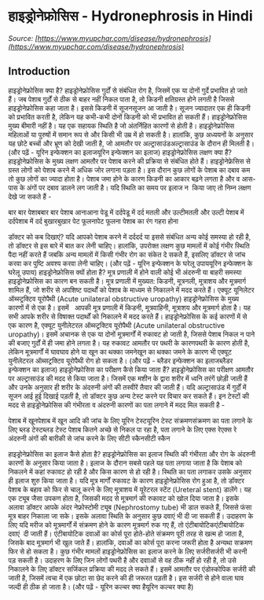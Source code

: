 # हाइड्रोनेफ्रोसिस - Hydronephrosis in Hindi
_Source: [https://www.myupchar.com/disease/hydronephrosis](https://www.myupchar.com/disease/hydronephrosis)_

## Introduction
हाइड्रोनेफ्रोसिस क्या है?
हाइड्रोनेफ्रोसिस गुर्दों से संबंधित रोग है, जिसमें एक या दोनों गुर्दे प्रभावित हो जाते हैं। जब पेशाब गुर्दों से ठीक से बाहर नहीं निकल पाता है, तो किडनी क्षतिग्रस्त होने लगती है जिससे हाइड्रोनेफ्रोसिस कहा जाता है।
इससे किडनी में सूजनसूजन आ जाती है। सूजन ज्यादातर एक ही किडनी को प्रभावित करती है, लेकिन यह कभी-कभी दोनों किडनी को भी प्रभावित हो सकती हैं। हाइड्रोनेफ्रोसिस मुख्य बीमारी नहीं है। यह एक सहायक स्थिति है जो अंतर्निहित कारणों से होती है। हाइड्रोनेफ्रोसिस महिलाओं या पुरुषों में समान रूप से और किसी भी उम्र में हो सकती है। हालांकि, कुछ अध्ययनों के अनुसार यह छोटे बच्चों और भ्रूण को देखी जाती है, जो आमतौर पर अल्ट्रासाउंडअल्ट्रासाउंड के दौरान ही मिलती है।
(और पढ़ें - यूरिन इन्फेक्शन का इलाज​यूरिन इन्फेक्शन का इलाज​)
हाइड्रोनेफ्रोसिस लक्षण क्या हैं?
हाइड्रोनेफ्रोसिस के मुख्य लक्षण आमतौर पर पेशाब करने की प्रक्रिया से संबंधित होते हैं। हाइड्रोनेफ्रेसिस से ग्रस्त लोगों को पेशाब करने में अधिक जोर लगाना पड़ता है। इस दौरान कुछ लोगों के पेशाब का दबाव कम तो कुछ लोगों का ज्यादा होता है। पेशाब जमा होने के कारण किडनी का आकार बढ़ने लगता है और व आस-पास के अंगों पर दबाव डालने लग जाती है। यदि स्थिति का समय पर इलाज न  किया जाए तो निम्न लक्षण देखे जा सकते हैं -

बार बार पेशाबबार बार पेशाब आनाआना
पेडू में दर्दपेडू में दर्द
मतली और उल्टीमतली और उल्टी
पेशाब में दर्दपेशाब में दर्द
बुखारबुखार
पेट फूलनापेट फूलना
पेशाब का रंग गहरा होना

डॉक्टर को कब दिखाएं?
यदि आपको पेशाब करने में दर्ददर्द या इससे संबंधित अन्य कोई समस्या हो रही है, तो डॉक्टर से इस बारे में बात कर लेनी चाहिए। हालांकि, उपरोक्त लक्षण कुछ मामलों में कोई गंभीर स्थिति पैदा नहीं करते हैं जबकि अन्य मामलों में किसी गंभीर रोग का संकेत दे सकतेे हैं, इसलिए डॉक्टर से जांच करवा कर पुष्टि अवश्य करवा लेनी चाहिए।
(और पढ़ें - यूरिन इन्फेक्शन के घरेलू उपाययूरिन इन्फेक्शन के घरेलू उपाय)
हाइड्रोनेफ्रोसिस क्यों होता है?
मूत्र प्रणाली में होने वाली कोई भी अंदरुनी या बाहरी समस्या हाइड्रोनेफ्रोसिस का कारण बन सकती है। मूत्र प्रणाली में मुख्यत: किडनी, मूत्रनली, मूत्राशय और मूत्रमार्ग शामिल हैं, जो शरीर से अपशिष्ट पदार्थों को पेशाब के माध्यम से निकालने में मदद करते हैं। एक्यूट यूनिलेटर ऑब्स्ट्रक्टिव यूरोपैथी (Acute unilateral obstructive uropathy) हाइड्रोनेफ्रोसिस के मुख्य कारणों में से एक है। इसमें  
आपकी मूत्र प्रणाली में किडनी, मूत्रवाहिनी, मूत्राशय और मूत्रमार्ग होता है। यह सभी आपके शरीर से विषाक्त पदार्थों को निकालने में मदद करते हैं। हाइड्रोनेफ्रोसिस के कई कारणों में से एक कारण है, एक्यूट युनीलेटरल ऑब्स्ट्रक्टिव यूरोपैथी (Acute unilateral obstructive uropathy)। इसमें अचानक से एक या दोनों मूत्रमार्गों में रुकावट हो जाती है, जिससे पेशाब निकल न पाने की बजाए गुर्दों में ही जमा होने लगता है। यह रुकावट आमतौर पर पथरी के कारणपथरी के कारण होती है, लेकिन मूत्रमार्गों में घावघाव होने या खून का थक्का जमनेखून का थक्का जमने के कारण भी एक्यूट युनीलेटरल ऑब्सट्रक्टिव यूरोपैथी रोग हो सकता है।
(और पढ़ें - ब्लैडर इन्फेक्शन का इलाज​ब्लैडर इन्फेक्शन का इलाज​)
हाइड्रोनेफ्रोसिस का परीक्षण कैसे किया जाता हैं?
हाइड्रोनेफ्रोसिस का परीक्षण आमतौर पर अल्ट्रासाउंड की मदद से किया जाता है। जिसमें एक मशीन के द्वारा शरीर में ध्वनि तरंगें छोड़ी जाती हैं और उनके अनुसार ही शरीर के अंदरुनी अंगों की तस्वीरें तैयार की जाती हैं।
यदि अल्ट्रासाउंड में गुर्दों में सूजन आई हुई दिखाई पड़ती है, तो डॉक्टर कुछ अन्य टेस्ट करने पर विचार कर सकते हैं। इन टेस्टों की मदद से हाइड्रोनेफ्रोसिस की गंभीरता व अंदरुनी कारणों का पता लगाने में मदद मिल सकती है -

पेशाब में खूनपेशाब में खून आदि की जांच के लिए यूरिन टेस्टयूरिन टेस्ट
संक्रमणसंक्रमण का पता लगाने के लिए ब्लड टेस्टब्लड टेस्ट
पेशाब कितने अच्छे से निकल पा रहा है, पता लगाने के लिए एक्स रेएक्स रे
अंदरुनी अंगों की बारीकी से जांच करने के लिए सीटी स्कैनसीटी स्कैन

हाइड्रोनेफ्रोसिस का इलाज कैसे होता है?
हाइड्रोनेफ्रोसिस का इलाज स्थिति की गंभीरता और रोग के अंदरुनी कारणों के अनुसार किया जाता है। इलाज के दौरान सबसे पहले यह पता लगाया जाता है कि पेशाब को निकलने में कहां रुकावट हो रही है और किस कारण से हो रही है। स्थिति का पता लगाकर उसके अनुसार ही इलाज शुरु किया जाता है।
यदि मूत्र मार्गों रुकावट के कारण हाइड्रोनेफ्रोसिस रोग हुआ है, तो डॉक्टर पेशाब के बहाव को फिर से चालू करने के लिए मूत्राशय में यूरेटरल स्टेंट (Ureteral stent) डालेंगे। यह एक ट्यूब जैसा उपकण होता है, जिसकी मदद से मूत्रमार्ग की रुकावट को खोल दिया जाता है।
इसके अलावा डॉक्टर आपके अंदर नेफ्रोस्टोमी ट्यूब (Nephrostomy tube) भी डाल सकते हैं, जिससे फंसा मूत्र बाहर निकाला जा सके। इसके अलावा स्थिति के अनुसार कुछ दवाएं भी दी जा सकती हैं।
उदाहरण के लिए यदि मरीज को मूत्रमार्गों में संक्रमण होने के कारण मूत्रमार्ग रुक गए हैं, तो एंटीबायोटिकएंटीबायोटिक दवाएं  दी जाती हैं। एंटीबायोटिक दवाओं का कोर्स पूरा होते-होते संक्रमण पूरी तरह से खत्म हो जाता है, जिसके बाद मूत्रमार्ग भी खुल जाते हैं। हालांकि, दवाओं का कोर्स पूरा करना जरूरी होता है अन्यथा सक्रमण फिर से हो सकता है।
कुछ गंभीर मामलों हाइड्रोनेफ्रोसिस का इलाज करने के लिए सर्जरीसर्जरी भी करनी पड़ सकती है। उदाहरण के लिए जिन लोगों पथरी है और दवााओं से वह ठीक नहीं हो रही है, तो उसे निकालने के लिए डॉक्टर सर्जिकल प्रक्रिया की मदद ले सकते हैं। इसमें आमतौर पर एंडोस्कोपिक सर्जरी की जाती है, जिसमें त्वचा में एक छोटा सा छेद करने की ही जरूरत पड़ती है। इस सर्जरी से होने वाला घाव जल्दी ही ठीक हो जाता है।
(और पढ़ें - यूरिन कल्चर क्या हैयूरिन कल्चर क्या है)

